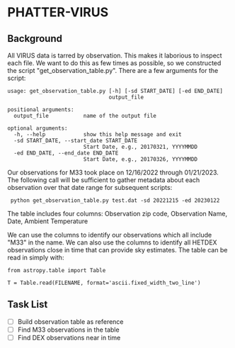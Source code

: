 # PHATTER-VIRUS

## Background
All VIRUS data is tarred by observation.  This makes it laborious to inspect each file.  We want to do this as few times as possible, so we constructed the script "get_observation_table.py".  There are a few arguments for the script:

```
usage: get_observation_table.py [-h] [-sd START_DATE] [-ed END_DATE]
                                output_file

positional arguments:
  output_file           name of the output file

optional arguments:
  -h, --help            show this help message and exit
  -sd START_DATE, --start_date START_DATE
                        Start Date, e.g., 20170321, YYYYMMDD
  -ed END_DATE, --end_date END_DATE
                        Start Date, e.g., 20170326, YYYYMMDD
```

Our observations for M33 took place on 12/16/2022 through 01/21/2023.  The following call will be sufficient to gather metadata about each observation over that date range for subsequent scripts:

```
 python get_observation_table.py test.dat -sd 20221215 -ed 20230122
```

The table includes four columns: Observation zip code, Observation Name, Date, Ambient Temperature

We can use the columns to identify our observations which all include "M33" in the name.  We can also use the columns to identify all HETDEX observations close in time that can provide sky estimates.  The table can be read in simply with:

```
from astropy.table import Table

T = Table.read(FILENAME, format='ascii.fixed_width_two_line')
```

## Task List
- [ ] Build observation table as reference
- [ ] Find M33 observations in the table
- [ ] Find DEX observations near in time
